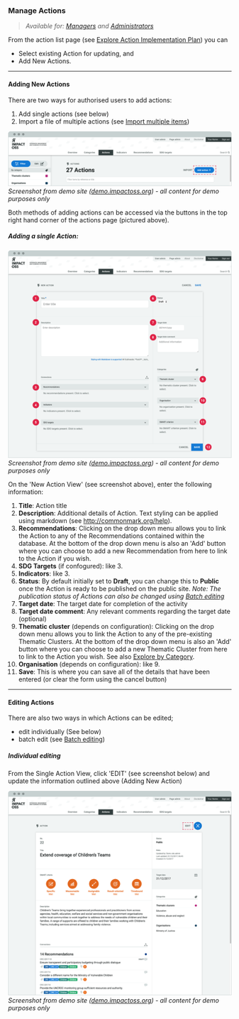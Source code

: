 ### Manage Actions

> _Available for: [Managers](/managers/manager.md) and [Administrators](/admins/admin.md)_

From the action list page (see [Explore Action Implementation Plan](/visitors/actions.md)) you can
* Select existing Action for updating, and
* Add New Actions.

---

#### Adding New Actions

There are two ways for authorised users to add actions:

1. Add single actions (see below)
2. Import a file of multiple actions (see [Import multiple items](/managers/import.md))

![](/assets/m-add-action.png)
_Screenshot from demo site ([demo.impactoss.org](https://demo.impactoss.org)) - all content for demo purposes only_

Both methods of adding actions can be accessed via the buttons in the top right hand corner of the actions page (pictured above).

##### Adding a single Action:

![](/assets/m-action-add-new.png)
_Screenshot from demo site ([demo.impactoss.org](https://demo.impactoss.org)) - all content for demo purposes only_

On the 'New Action View' (see screenshot above), enter the following information:

1. **Title**: Action title
2. **Description**: Additional details of Action. Text styling can be applied using markdown (see http://commonmark.org/help).
3. **Recommendations**: Clicking on the drop down menu allows you to link the Action to any of the Recommendations contained within the database. At the bottom of the drop down menu is also an 'Add' button where you can choose to add a new Recommendation from here to link to the Action if you wish.
4. **SDG Targets** (if confogured): like 3.
5. **Indicators**: like 3.
6. **Status**: By default initially set to **Draft**, you can change this to **Public** once the Action is ready to be published on the public site. _Note: The publication status of Actions can also be changed using [Batch editing](/managers/batch-edit.md)_
7. **Target date**: The target date for completion of the activity
8. **Target date comment**: Any relevant comments regarding the target date (optional)
9. **Thematic cluster** (depends on configuration): Clicking on the drop down menu allows you to link the Action to any of the pre-existing Thematic Clusters. At the bottom of the drop down menu is also an 'Add' button where you can choose to add a new Thematic Cluster from here to link to the Action you wish. See also [Explore by Category](/visitors/categories.md).
10. **Organisation** (depends on configuration): like 9.
11. **Save**: This is where you can save all of the details that have been entered (or clear the form using the cancel button)

---

#### Editing Actions

There are also two ways in which Actions can be edited;

* edit individually (See below)
* batch edit (see [Batch editing](/managers/batch-edit.md))

##### Individual editing

From the Single Action View, click 'EDIT' (see screenshot below) and update the information outlined above (Adding New Action)

![](/assets/m-action-single.png)
_Screenshot from demo site ([demo.impactoss.org](https://demo.impactoss.org)) - all content for demo purposes only_